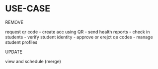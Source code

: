 # USE-CASE

REMOVE

request qr code -
create acc using QR -
send health reports -
check in students -
verify student identity -
approve or erejct qe codes -
manage student profiles 

UPDATE

view and schedule (merge)


